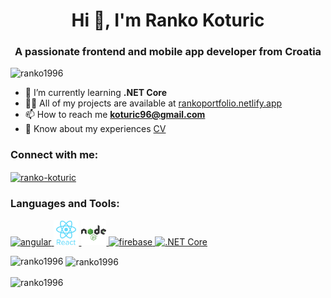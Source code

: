 <h1 align="center">Hi 👋, I'm Ranko Koturic</h1>
<h3 align="center">A passionate frontend and mobile app developer from Croatia</h3>

<p align="left"> <img src="https://komarev.com/ghpvc/?username=ranko1996&label=Profile%20views&color=0e75b6&style=flat" alt="ranko1996" /> </p>

- 🌱 I’m currently learning **.NET Core**
- 👨‍💻 All of my projects are available at [rankoportfolio.netlify.app](https://rankoportfolio.netlify.app/)
- 📫 How to reach me **koturic96@gmail.com**
- 📄 Know about my experiences [CV](https://drive.google.com/file/d/1HXPCrQmOgMRyvvuL33uYMj7dki8af-Ci/view?usp=sharing)

<h3 align="left">Connect with me:</h3>
<p align="left">
<a href="https://linkedin.com/in/ranko-koturic" target="blank"><img align="center" src="https://raw.githubusercontent.com/rahuldkjain/github-profile-readme-generator/master/src/images/icons/Social/linked-in-alt.svg" alt="ranko-koturic" height="30" width="40" /></a>
</p>

<h3 align="left">Languages and Tools:</h3>
<p align="left"> 
  <a href="https://angular.io" target="_blank" rel="noreferrer"> <img src="https://angular.io/assets/images/logos/angular/angular.svg" alt="angular" width="40" height="40"/> </a> 
  <a href="https://reactjs.org/" target="_blank" rel="noreferrer"> <img src="https://raw.githubusercontent.com/devicons/devicon/master/icons/react/react-original-wordmark.svg" alt="react" width="40" height="40"/> </a> 
  <a href="https://nodejs.org" target="_blank" rel="noreferrer"> <img src="https://raw.githubusercontent.com/devicons/devicon/master/icons/nodejs/nodejs-original-wordmark.svg" alt="nodejs" width="40" height="40"/> </a> 
  <a href="https://firebase.google.com" target="_blank" rel="noreferrer"> <img src="https://www.vectorlogo.zone/logos/firebase/firebase-icon.svg" alt="firebase" width="40" height="40"/> </a> 
  <a href="https://dotnet.microsoft.com/" target="_blank" rel="noreferrer"> <img src="https://www.vectorlogo.zone/logos/dotnet/dotnet-icon.svg" alt=".NET Core" width="40" height="40"/> </a> 
</p>

<p><img align="left" src="https://github-readme-stats.vercel.app/api/top-langs?username=ranko1996&show_icons=true&locale=en&layout=compact" alt="ranko1996" /></p>

<p>&nbsp;<img align="center" src="https://github-readme-stats.vercel.app/api?username=ranko1996&show_icons=true&locale=en" alt="ranko1996" /></p>

<p><img align="center" src="https://github-readme-streak-stats.herokuapp.com/?user=ranko1996&" alt="ranko1996" /></p>
